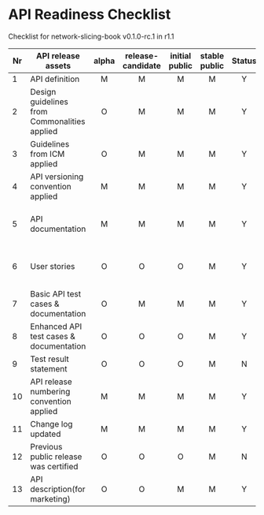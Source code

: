 # API Readiness Checklist

Checklist for network-slicing-book v0.1.0-rc.1 in r1.1

| Nr | API release assets  | alpha | release-candidate |  initial<br>public | stable<br> public | Status |                                    Reference information                                    |
|----|----------------------------------------------|:-----:|:-----------------:|:-------:|:------:|:----:|:-------------------------------------------------------------------------------------------:|
|  1 | API definition                               |   M   |         M         |    M    |    M   |  Y   |                   [link](/code/API_definitions/NetworkSliceBooking.yaml)                    |
|  2 | Design guidelines from Commonalities applied |   O   |         M         |    M    |    M   |  Y   |                   [r3.2](https://github.com/camaraproject/Commonalities/releases/tag/r3.2)                                                                          |
|  3 | Guidelines from ICM applied                  |   O   |         M         |    M    |    M   |  Y   |                   [r3.2](https://github.com/camaraproject/IdentityAndConsentManagement/releases/tag/r3.2)                                                                          |
|  4 | API versioning convention applied            |   M   |         M         |    M    |    M   |   Y  |                                           v0.1.0-rc.1                                            |
|  5 | API documentation                            |   M   |         M         |    M    |    M   |   Y  |         Embed documentation into API spec - [link](/code/NetworkSliceBooking.yaml)          |
|  6 | User stories                                 |   O   |         O         |    O    |    M   |   Y  | [UserStory for Network Slicing Booking](/documentation/API_documentation/NSB_User_Story.md) |
|  7 | Basic API test cases & documentation         |   O   |         M         |    M    |    M   |   Y  |              [link](/code/Test_definitions)               |
|  8 | Enhanced API test cases & documentation      |   O   |         O         |    O    |    M   |   Y  |                [link](/code/Test_definitions)                |
|  9 | Test result statement                        |   O   |         O         |    O    |    M   |   N  |                                                                                             |
| 10 | API release numbering convention applied     |   M   |         M         |    M    |    M   |   Y  |                                                                                             |
| 11 | Change log updated                           |   M   |         M         |    M    |    M   |   Y  |                                    [link](/CHANGELOG.md)                                    |
| 12 | Previous public release was certified        |   O   |         O         |    O    |    M   |   N  |                                                                                             |
| 13 | API description(for marketing)        |   O   |         O         |    M    |    M   |   Y  |                               [Wiki link]( https://lf-camaraproject.atlassian.net/wiki/spaces/CAM/pages/81166982/NetworkSliceBooking+API+description)                                                              |
